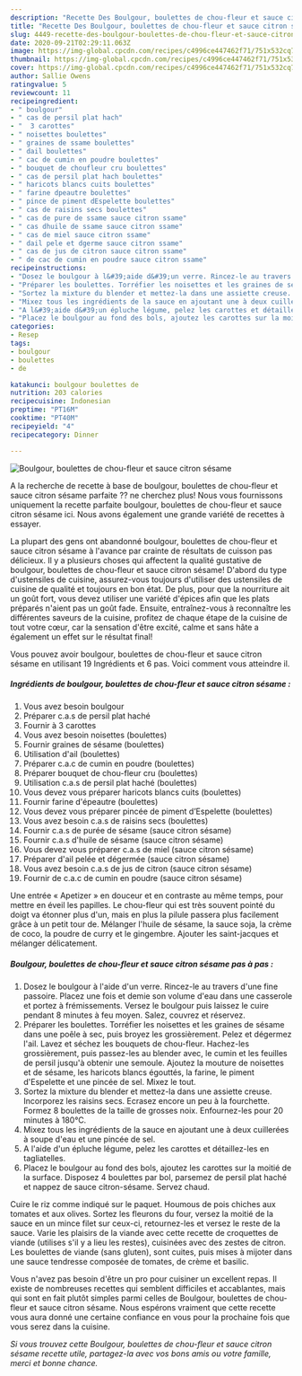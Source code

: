 ```yaml
---
description: "Recette Des Boulgour, boulettes de chou-fleur et sauce citron sésame"
title: "Recette Des Boulgour, boulettes de chou-fleur et sauce citron sésame"
slug: 4449-recette-des-boulgour-boulettes-de-chou-fleur-et-sauce-citron-sesame
date: 2020-09-21T02:29:11.063Z
image: https://img-global.cpcdn.com/recipes/c4996ce447462f71/751x532cq70/boulgour-boulettes-de-chou-fleur-et-sauce-citron-sesame-photo-principale-de-la-recette.jpg
thumbnail: https://img-global.cpcdn.com/recipes/c4996ce447462f71/751x532cq70/boulgour-boulettes-de-chou-fleur-et-sauce-citron-sesame-photo-principale-de-la-recette.jpg
cover: https://img-global.cpcdn.com/recipes/c4996ce447462f71/751x532cq70/boulgour-boulettes-de-chou-fleur-et-sauce-citron-sesame-photo-principale-de-la-recette.jpg
author: Sallie Owens
ratingvalue: 5
reviewcount: 11
recipeingredient:
- " boulgour"
- " cas de persil plat hach"
- "  3 carottes"
- " noisettes boulettes"
- " graines de ssame boulettes"
- " dail boulettes"
- " cac de cumin en poudre boulettes"
- " bouquet de choufleur cru boulettes"
- " cas de persil plat hach boulettes"
- " haricots blancs cuits boulettes"
- " farine dpeautre boulettes"
- " pince de piment dEspelette boulettes"
- " cas de raisins secs boulettes"
- " cas de pure de ssame sauce citron ssame"
- " cas dhuile de ssame sauce citron ssame"
- " cas de miel sauce citron ssame"
- " dail pele et dgerme sauce citron ssame"
- " cas de jus de citron sauce citron ssame"
- " de cac de cumin en poudre sauce citron ssame"
recipeinstructions:
- "Dosez le boulgour à l&#39;aide d&#39;un verre. Rincez-le au travers d&#39;une fine passoire. Placez une fois et demie son volume d&#39;eau dans une casserole et portez à frémissements. Versez le boulgour puis laissez le cuire pendant 8 minutes à feu moyen. Salez, couvrez et réservez."
- "Préparer les boulettes. Torréfier les noisettes et les graines de sésame dans une poêle à sec, puis broyez les grossièrement. Pelez et dégermez l&#39;ail. Lavez et séchez les bouquets de chou-fleur. Hachez-les grossièrement, puis passez-les au blender avec, le cumin et les feuilles de persil jusqu&#39;à obtenir une semoule. Ajoutez la mouture de noisettes et de sésame, les haricots blancs égouttés, la farine, le piment d&#39;Espelette et une pincée de sel. Mixez le tout."
- "Sortez la mixture du blender et mettez-la dans une assiette creuse. Incorporez les raisins secs. Ecrasez encore un peu à la fourchette. Formez 8 boulettes de la taille de grosses noix. Enfournez-les pour 20 minutes à 180°C."
- "Mixez tous les ingrédients de la sauce en ajoutant une à deux cuillerées à soupe d&#39;eau et une pincée de sel."
- "A l&#39;aide d&#39;un épluche légume, pelez les carottes et détaillez-les en tagliatelles."
- "Placez le boulgour au fond des bols, ajoutez les carottes sur la moitié de la surface. Disposez 4 boulettes par bol, parsemez de persil plat haché et nappez de sauce citron-sésame. Servez chaud."
categories:
- Resep
tags:
- boulgour
- boulettes
- de

katakunci: boulgour boulettes de 
nutrition: 203 calories
recipecuisine: Indonesian
preptime: "PT16M"
cooktime: "PT40M"
recipeyield: "4"
recipecategory: Dinner

---
```



![Boulgour, boulettes de chou-fleur et sauce citron sésame](https://img-global.cpcdn.com/recipes/c4996ce447462f71/751x532cq70/boulgour-boulettes-de-chou-fleur-et-sauce-citron-sesame-photo-principale-de-la-recette.jpg)

A la recherche de recette à base de boulgour, boulettes de chou-fleur et sauce citron sésame parfaite ?? ne cherchez plus! Nous vous fournissons uniquement la recette parfaite boulgour, boulettes de chou-fleur et sauce citron sésame ici. Nous avons également une grande variété de recettes à essayer.

La plupart des gens ont abandonné boulgour, boulettes de chou-fleur et sauce citron sésame à l'avance par crainte de résultats de cuisson pas délicieux. Il y a plusieurs choses qui affectent la qualité gustative de boulgour, boulettes de chou-fleur et sauce citron sésame! D'abord du type d'ustensiles de cuisine, assurez-vous toujours d'utiliser des ustensiles de cuisine de qualité et toujours en bon état. De plus, pour que la nourriture ait un goût fort, vous devez utiliser une variété d'épices afin que les plats préparés n'aient pas un goût fade. Ensuite, entraînez-vous à reconnaître les différentes saveurs de la cuisine, profitez de chaque étape de la cuisine de tout votre cœur, car la sensation d'être excité, calme et sans hâte a également un effet sur le résultat final!

<!--inarticleads1-->

Vous pouvez avoir boulgour, boulettes de chou-fleur et sauce citron sésame en utilisant 19 Ingrédients et 6 pas. Voici comment vous atteindre il.

##### Ingrédients de boulgour, boulettes de chou-fleur et sauce citron sésame :

1. Vous avez besoin  boulgour
1. Préparer  c.a.s de persil plat haché
1. Fournir  à 3 carottes
1. Vous avez besoin  noisettes (boulettes)
1. Fournir  graines de sésame (boulettes)
1. Utilisation  d&#39;ail (boulettes)
1. Préparer  c.a.c de cumin en poudre (boulettes)
1. Préparer  bouquet de chou-fleur cru (boulettes)
1. Utilisation  c.a.s de persil plat haché (boulettes)
1. Vous devez vous préparer  haricots blancs cuits (boulettes)
1. Fournir  farine d&#39;épeautre (boulettes)
1. Vous devez vous préparer  pincée de piment d’Espelette (boulettes)
1. Vous avez besoin  c.a.s de raisins secs (boulettes)
1. Fournir  c.a.s de purée de sésame (sauce citron sésame)
1. Fournir  c.a.s d&#39;huile de sésame (sauce citron sésame)
1. Vous devez vous préparer  c.a.s de miel (sauce citron sésame)
1. Préparer  d&#39;ail pelée et dégermée (sauce citron sésame)
1. Vous avez besoin  c.a.s de jus de citron (sauce citron sésame)
1. Fournir  de c.a.c de cumin en poudre (sauce citron sésame)


Une entrée « Apetizer » en douceur et en contraste au même temps, pour mettre en éveil les papilles. Le chou-fleur qui est très souvent pointé du doigt va étonner plus d&#39;un, mais en plus la pilule passera plus facilement grâce à un petit tour de. Mélanger l&#39;huile de sésame, la sauce soja, la crème de coco, la poudre de curry et le gingembre. Ajouter les saint-jacques et mélanger délicatement. 

<!--inarticleads2-->

##### Boulgour, boulettes de chou-fleur et sauce citron sésame pas à pas :

1. Dosez le boulgour à l&#39;aide d&#39;un verre. Rincez-le au travers d&#39;une fine passoire. Placez une fois et demie son volume d&#39;eau dans une casserole et portez à frémissements. Versez le boulgour puis laissez le cuire pendant 8 minutes à feu moyen. Salez, couvrez et réservez.
1. Préparer les boulettes. Torréfier les noisettes et les graines de sésame dans une poêle à sec, puis broyez les grossièrement. Pelez et dégermez l&#39;ail. Lavez et séchez les bouquets de chou-fleur. Hachez-les grossièrement, puis passez-les au blender avec, le cumin et les feuilles de persil jusqu&#39;à obtenir une semoule. Ajoutez la mouture de noisettes et de sésame, les haricots blancs égouttés, la farine, le piment d&#39;Espelette et une pincée de sel. Mixez le tout.
1. Sortez la mixture du blender et mettez-la dans une assiette creuse. Incorporez les raisins secs. Ecrasez encore un peu à la fourchette. Formez 8 boulettes de la taille de grosses noix. Enfournez-les pour 20 minutes à 180°C.
1. Mixez tous les ingrédients de la sauce en ajoutant une à deux cuillerées à soupe d&#39;eau et une pincée de sel.
1. A l&#39;aide d&#39;un épluche légume, pelez les carottes et détaillez-les en tagliatelles.
1. Placez le boulgour au fond des bols, ajoutez les carottes sur la moitié de la surface. Disposez 4 boulettes par bol, parsemez de persil plat haché et nappez de sauce citron-sésame. Servez chaud.


Cuire le riz comme indiqué sur le paquet. Houmous de pois chiches aux tomates et aux olives. Sortez les fleurons du four, versez la moitié de la sauce en un mince filet sur ceux-ci, retournez-les et versez le reste de la sauce. Varie les plaisirs de la viande avec cette recette de croquettes de viande (utilises s&#39;il y a lieu les restes), cuisinées avec des zestes de citron. Les boulettes de viande (sans gluten), sont cuites, puis mises à mijoter dans une sauce tendresse composée de tomates, de crème et basilic. 

<!--inarticleads1-->

<p>
Vous n'avez pas besoin d'être un pro pour cuisiner un excellent repas. Il existe de nombreuses recettes qui semblent difficiles et accablantes, mais qui sont en fait plutôt simples parmi celles de Boulgour, boulettes de chou-fleur et sauce citron sésame. Nous espérons vraiment que cette recette vous aura donné une certaine confiance en vous pour la prochaine fois que vous serez dans la cuisine.
</p>

<p>
<i>Si vous trouvez cette Boulgour, boulettes de chou-fleur et sauce citron sésame recette utile, partagez-la avec vos bons amis ou votre famille, merci et bonne chance.</i>
</p>
